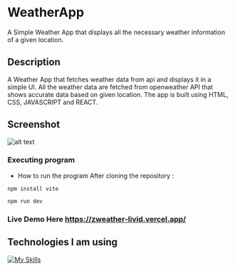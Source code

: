 # WeatherApp

A Simple Weather App that displays all the necessary weather information of a given location.

## Description

A Weather App that fetches weather data from api and displays it in a simple UI. All the weather data are fetched from openweather API that shows accurate data based on given location. The app is built using HTML, CSS, JAVASCRIPT and REACT.

## Screenshot

![alt text](https://github.com/bitmonk/weatherApp-React/blob/main/weatherApp/public/images/weatherss.png?raw=true)

### Executing program

- How to run the program
  After cloning the repository :

```
npm install vite
```
```
npm run dev
```

### Live Demo Here https://zweather-livid.vercel.app/

## Technologies I am using

[![My Skills](https://skillicons.dev/icons?i=html,css,js,react,vite,vscode,figma&theme=light)](https://skillicons.dev)
